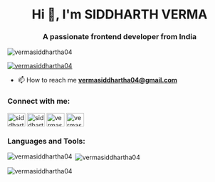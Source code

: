 <h1 align="center">Hi 👋, I'm SIDDHARTH VERMA</h1>
<h3 align="center">A passionate frontend developer from India</h3>

<p align="left"> <img src="https://komarev.com/ghpvc/?username=vermasiddhartha04&label=Profile%20views&color=0e75b6&style=flat" alt="vermasiddhartha04" /> </p>

<p align="left"> <a href="https://github.com/ryo-ma/github-profile-trophy"><img src="https://github-profile-trophy.vercel.app/?username=vermasiddhartha04" alt="vermasiddhartha04" /></a> </p>

- 📫 How to reach me **vermasiddhartha04@gmail.com**

<h3 align="left">Connect with me:</h3>
<p align="left">
<a href="https://linkedin.com/in/siddharth-verma-540801259" target="blank"><img align="center" src="https://raw.githubusercontent.com/rahuldkjain/github-profile-readme-generator/master/src/images/icons/Social/linked-in-alt.svg" alt="siddharth-verma-540801259" height="30" width="40" /></a>
<a href="https://fb.com/siddharth verma" target="blank"><img align="center" src="https://raw.githubusercontent.com/rahuldkjain/github-profile-readme-generator/master/src/images/icons/Social/facebook.svg" alt="siddharth verma" height="30" width="40" /></a>
<a href="https://instagram.com/vermasiddhartha04" target="blank"><img align="center" src="https://raw.githubusercontent.com/rahuldkjain/github-profile-readme-generator/master/src/images/icons/Social/instagram.svg" alt="vermasiddhartha04" height="30" width="40" /></a>
<a href="https://www.youtube.com/c/vermasiddhartha04" target="blank"><img align="center" src="https://raw.githubusercontent.com/rahuldkjain/github-profile-readme-generator/master/src/images/icons/Social/youtube.svg" alt="vermasiddhartha04" height="30" width="40" /></a>
</p>

<h3 align="left">Languages and Tools:</h3>


<p><img align="left" src="https://github-readme-stats.vercel.app/api/top-langs?username=vermasiddhartha04&show_icons=true&locale=en&layout=compact" alt="vermasiddhartha04" /></p>

<p>&nbsp;<img align="center" src="https://github-readme-stats.vercel.app/api?username=vermasiddhartha04&show_icons=true&locale=en" alt="vermasiddhartha04" /></p>

<p><img align="center" src="https://github-readme-streak-stats.herokuapp.com/?user=vermasiddhartha04&" alt="vermasiddhartha04" /></p>
